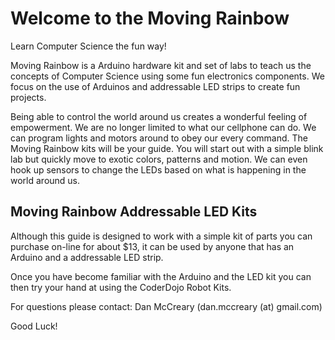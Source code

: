 Welcome to the Moving Rainbow
==============

Learn Computer Science the fun way!

Moving Rainbow is a Arduino hardware kit and set of labs to teach us the concepts of Computer Science using some fun electronics components.  We focus on the use of Arduinos and addressable LED strips to create fun projects.

Being able to control the world around us creates a wonderful feeling of empowerment.  We are no longer limited to what our cellphone can do.  We can program lights and motors around to obey our every command.  The Moving Rainbow kits will be your guide.  You will start out with a simple blink lab but quickly move to exotic colors, patterns and motion.  We can even hook up sensors to change the LEDs based on what is happening in the world around us.

Moving Rainbow Addressable LED Kits
----------

Although this guide is designed to work with a simple kit of parts you can purchase on-line for about $13, it can be used by anyone that has an Arduino and a addressable LED strip. 

Once you have become familiar with the Arduino and the LED kit you can then try your hand at using the CoderDojo Robot Kits.

For questions please contact: Dan McCreary (dan.mccreary (at) gmail.com)

Good Luck!